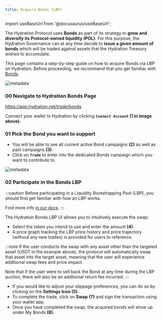 ```yaml
---
title: Acquire Bonds (LBP)
---
```


import useBaseUrl from '@docusaurus/useBaseUrl';

The Hydration Protocol uses **Bonds** as part of its strategy to **grow and diversify its Protocol-owned liquidity (POL)**. For this purpose, the Hydration Governance can at any time decide to **issue a given amount of bonds** which will be traded against assets that the Hydration Treasury wishes to accumulate.

This page contains a step-by-step guide on how to acquire Bonds via LBP on Hydration. Before proceeding, we recommend that you get familiar with [Bonds](/products/trading/pro/bonds).

<div style={{textAlign: 'center'}}>
  <img alt="metadata" src={useBaseUrl('/howto_bonds_lbp/bonds1.jpg')} />
</div>

### 00 Navigate to Hydration Bonds Page

https://app.hydration.net/trade/bonds

Connect your wallet to Hydration by clicking **`Connect Account` (1 in image above).**

### 01 Pick the Bond you want to support

- You will be able to see all current active Bond campaigns **(2)** as well as past campaigns **(3)**.
- Click on **`Trade`**  to enter into the dedicated Bonds campaign which you want to contribute to.

<div style={{textAlign: 'center'}}>
  <img alt="metadata" src={useBaseUrl('/howto_bonds_lbp/bonds2.jpg')} />
</div>

### 02 Participate in the Bonds LBP
:::caution
Before participating in a Liquidity Bootstrapping Pool (LBP), you should first get familiar with how an LBP works.

Find more info [in our docs](/daos/lbp).
:::

The Hydration Bonds LBP UI allows you to intuitively execute the swap:

- Select the token you intend to use and enter the amount **(4)**.
- A price graph tracking the LBP price history and price trajectory (without any new trades) is provided for users to reference.

:::note
If the user conducts the swap with any asset other than the targeted asset (USDT in the example above), the protocol will automatically swap that asset into the target asset, meaning that the user will experience additional swap fees and price impact. 

Note that if the user were to sell back the Bond at any time during the LBP auction, there will also be an additional return fee incurred.
:::

- If you would like to adjust your slippage preferences, you can do so by clicking on the **Settings Icon (5).**
- To complete the trade, click on **Swap** **(7)** and sign the transaction using your wallet app.
- Once you have completed the swap, the acquired bonds will show up under My Bonds **(8)**.
